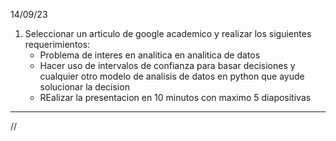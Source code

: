 14/09/23

1. Seleccionar un articulo de google academico y realizar los siguientes requerimientos:
    * Problema de interes en analitica en analitica de datos
    * Hacer uso de intervalos de confianza para basar decisiones y cualquier otro modelo de analisis de datos en python que ayude solucionar la decision
    * REalizar la presentacion en 10 minutos con maximo 5 diapositivas

______________________
//

